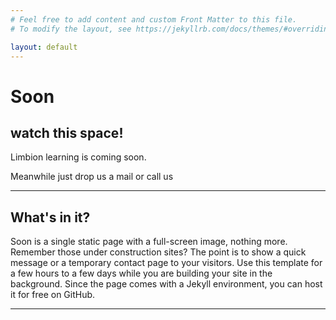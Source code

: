 ```yaml
---
# Feel free to add content and custom Front Matter to this file.
# To modify the layout, see https://jekyllrb.com/docs/themes/#overriding-theme-defaults

layout: default
---
```


# Soon
## watch this space!

Limbion learning is coming soon.

Meanwhile just drop us a mail or call us

***

## What's in it?

Soon is a single static page with a full-screen image, nothing more. Remember those under construction sites? The point is to show a quick message or a temporary contact page to your visitors. Use this template for a few hours to a few days while you are building your site in the background. Since the page comes with a Jekyll environment, you can host it for free on GitHub.

***
